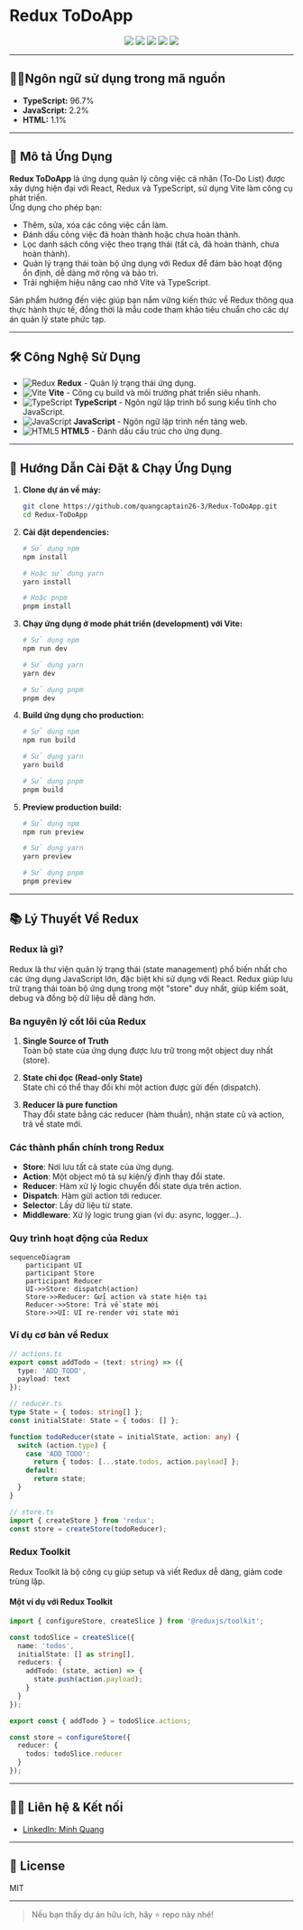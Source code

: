 # Redux ToDoApp

<p align="center">
  <img src="https://img.shields.io/badge/Redux-764ABC?style=for-the-badge&logo=redux&logoColor=white"/>
  <img src="https://img.shields.io/badge/Vite-646CFF?style=for-the-badge&logo=vite&logoColor=white"/>
  <img src="https://img.shields.io/badge/TypeScript-3178C6?style=for-the-badge&logo=typescript&logoColor=white"/>
  <img src="https://img.shields.io/badge/JavaScript-F7DF1E?style=for-the-badge&logo=javascript&logoColor=black"/>
  <img src="https://img.shields.io/badge/HTML5-E34F26?style=for-the-badge&logo=html5&logoColor=white"/>
</p>

---

## 🧑‍💻Ngôn ngữ sử dụng trong mã nguồn
- **TypeScript:** 96.7%
- **JavaScript:** 2.2%
- **HTML:** 1.1%

---

## 📝 Mô tả Ứng Dụng

**Redux ToDoApp** là ứng dụng quản lý công việc cá nhân (To-Do List) được xây dựng hiện đại với React, Redux và TypeScript, sử dụng Vite làm công cụ phát triển.  
Ứng dụng cho phép bạn:

- Thêm, sửa, xóa các công việc cần làm.
- Đánh dấu công việc đã hoàn thành hoặc chưa hoàn thành.
- Lọc danh sách công việc theo trạng thái (tất cả, đã hoàn thành, chưa hoàn thành).
- Quản lý trạng thái toàn bộ ứng dụng với Redux để đảm bảo hoạt động ổn định, dễ dàng mở rộng và bảo trì.
- Trải nghiệm hiệu năng cao nhờ Vite và TypeScript.

Sản phẩm hướng đến việc giúp bạn nắm vững kiến thức về Redux thông qua thực hành thực tế, đồng thời là mẫu code tham khảo tiêu chuẩn cho các dự án quản lý state phức tạp.

---

## 🛠️ Công Nghệ Sử Dụng

- ![Redux](https://img.shields.io/badge/-Redux-764ABC?logo=redux&logoColor=white) **Redux** - Quản lý trạng thái ứng dụng.
- ![Vite](https://img.shields.io/badge/-Vite-646CFF?logo=vite&logoColor=white) **Vite** - Công cụ build và môi trường phát triển siêu nhanh.
- ![TypeScript](https://img.shields.io/badge/-TypeScript-3178C6?logo=typescript&logoColor=white) **TypeScript** - Ngôn ngữ lập trình bổ sung kiểu tĩnh cho JavaScript.
- ![JavaScript](https://img.shields.io/badge/-JavaScript-F7DF1E?logo=javascript&logoColor=black) **JavaScript** - Ngôn ngữ lập trình nền tảng web.
- ![HTML5](https://img.shields.io/badge/-HTML5-E34F26?logo=html5&logoColor=white) **HTML5** - Đánh dấu cấu trúc cho ứng dụng.

---

## 🚀 Hướng Dẫn Cài Đặt & Chạy Ứng Dụng

1. **Clone dự án về máy:**
   ```bash
   git clone https://github.com/quangcaptain26-3/Redux-ToDoApp.git
   cd Redux-ToDoApp
   ```

2. **Cài đặt dependencies:**
   ```bash
   # Sử dụng npm
   npm install

   # Hoặc sử dụng yarn
   yarn install

   # Hoặc pnpm
   pnpm install
   ```

3. **Chạy ứng dụng ở mode phát triển (development) với Vite:**
   ```bash
   # Sử dụng npm
   npm run dev

   # Sử dụng yarn
   yarn dev

   # Sử dụng pnpm
   pnpm dev
   ```

4. **Build ứng dụng cho production:**
   ```bash
   # Sử dụng npm
   npm run build

   # Sử dụng yarn
   yarn build

   # Sử dụng pnpm
   pnpm build
   ```

5. **Preview production build:**
   ```bash
   # Sử dụng npm
   npm run preview

   # Sử dụng yarn
   yarn preview

   # Sử dụng pnpm
   pnpm preview
   ```

---

## 📚 Lý Thuyết Về Redux

### Redux là gì?

Redux là thư viện quản lý trạng thái (state management) phổ biến nhất cho các ứng dụng JavaScript lớn, đặc biệt khi sử dụng với React. Redux giúp lưu trữ trạng thái toàn bộ ứng dụng trong một "store" duy nhất, giúp kiểm soát, debug và đồng bộ dữ liệu dễ dàng hơn.

### Ba nguyên lý cốt lõi của Redux

1. **Single Source of Truth**  
   Toàn bộ state của ứng dụng được lưu trữ trong một object duy nhất (store).

2. **State chỉ đọc (Read-only State)**  
   State chỉ có thể thay đổi khi một action được gửi đến (dispatch).

3. **Reducer là pure function**  
   Thay đổi state bằng các reducer (hàm thuần), nhận state cũ và action, trả về state mới.

### Các thành phần chính trong Redux

- **Store**: Nơi lưu tất cả state của ứng dụng.
- **Action**: Một object mô tả sự kiện/ý định thay đổi state.
- **Reducer**: Hàm xử lý logic chuyển đổi state dựa trên action.
- **Dispatch**: Hàm gửi action tới reducer.
- **Selector**: Lấy dữ liệu từ state.
- **Middleware**: Xử lý logic trung gian (ví dụ: async, logger...).

### Quy trình hoạt động của Redux

```mermaid
sequenceDiagram
    participant UI
    participant Store
    participant Reducer
    UI->>Store: dispatch(action)
    Store->>Reducer: Gửi action và state hiện tại
    Reducer->>Store: Trả về state mới
    Store->>UI: UI re-render với state mới
```

### Ví dụ cơ bản về Redux

```typescript
// actions.ts
export const addTodo = (text: string) => ({
  type: 'ADD_TODO',
  payload: text
});

// reducer.ts
type State = { todos: string[] };
const initialState: State = { todos: [] };

function todoReducer(state = initialState, action: any) {
  switch (action.type) {
    case 'ADD_TODO':
      return { todos: [...state.todos, action.payload] };
    default:
      return state;
  }
}

// store.ts
import { createStore } from 'redux';
const store = createStore(todoReducer);
```

### Redux Toolkit

Redux Toolkit là bộ công cụ giúp setup và viết Redux dễ dàng, giảm code trùng lặp.

#### Một ví dụ với Redux Toolkit

```typescript
import { configureStore, createSlice } from '@reduxjs/toolkit';

const todoSlice = createSlice({
  name: 'todos',
  initialState: [] as string[],
  reducers: {
    addTodo: (state, action) => {
      state.push(action.payload);
    }
  }
});

export const { addTodo } = todoSlice.actions;

const store = configureStore({
  reducer: {
    todos: todoSlice.reducer
  }
});
```

---

## 🧑‍💼 Liên hệ & Kết nối

- [LinkedIn: Minh Quang](https://www.linkedin.com/in/minhquang2604)

---

## 📄 License

MIT

---

> Nếu bạn thấy dự án hữu ích, hãy ⭐️ repo này nhé!
